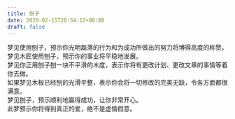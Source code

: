 ```yaml
---
title: 刨子
date: 2020-02-15T20:54:12+08:00
draft: false
---
```


梦见使用刨子，预示你光明磊落的行为和为成功所做出的努力将博得高度的称赞。<br>
梦见木匠使用刨子，预示你的事业将平稳地发展。<br>
梦见你正用刨子刨一块不平滑的木度，表示你将有更改计划、更改文章的事情等着你去做。<br>
如果梦见木板已经刨的光滑平整，表示你会将一切修改的完美无缺，令各方面都很满意。<br>
梦见刨子，预示顺利地赢得成功，让你非常开心。<br>
此梦预示你将得到真正的爱，绝不是虚情假意。<br>
